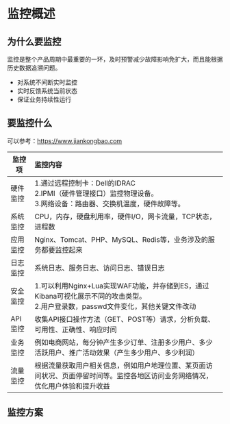 
# 监控概述

## 为什么要监控
监控是整个产品周期中最重要的一环，及时预警减少故障影响免扩大，而且能根据历史数据追溯问题。
- 对系统不间断实时监控
- 实时反馈系统当前状态
- 保证业务持续性运行

## 要监控什么
可以参考：https://www.jiankongbao.com


监控项   | 监控内容
---------|:-----------------------------------------------------------------------------------------------------------------------------------
硬件监控 | 1.通过远程控制卡：Dell的IDRAC <br> 2.IPMI（硬件管理接口）监控物理设备。<br>3.网络设备：路由器、交换机温度，硬件故障等。
系统监控 | CPU，内存，硬盘利用率，硬件I/O，网卡流量，TCP状态，进程数
应用监控 | Nginx、Tomcat、PHP、MySQL、Redis等，业务涉及的服务都要监控起来
日志监控 | 系统日志、服务日志、访问日志、错误日志
安全监控 | 1.可以利用Nginx+Lua实现WAF功能，并存储到ES，通过Kibana可视化展示不同的攻击类型。<br> 2.用户登录数，passwd文件变化，其他关键文件改动
API监控  | 收集API接口操作方法（GET、POST等）请求，分析负载、可用性、正确性、响应时间
业务监控 | 例如电商网站，每分钟产生多少订单、注册多少用户、多少活跃用户、推广活动效果（产生多少用户、多少利润）
流量监控 | 根据流量获取用户相关信息，例如用户地理位置、某页面访问状况、页面停留时间等。监控各地区访问业务网络情况，优化用户体验和提升收益

## 监控方案
